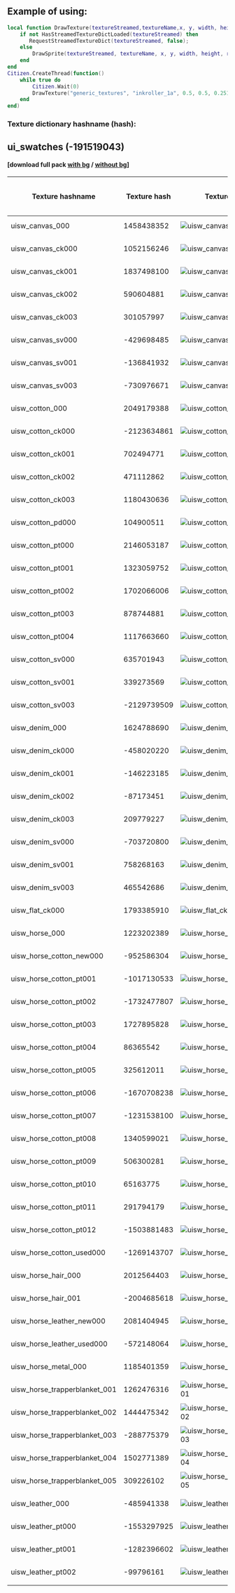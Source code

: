 ## Example of using:  
```lua
local function DrawTexture(textureStreamed,textureName,x, y, width, height,rotation,r, g, b, a, p11)
    if not HasStreamedTextureDictLoaded(textureStreamed) then
       RequestStreamedTextureDict(textureStreamed, false);
    else
        DrawSprite(textureStreamed, textureName, x, y, width, height, rotation, r, g, b, a, p11);
    end
end
Citizen.CreateThread(function()
    while true do
    	Citizen.Wait(0)
		DrawTexture("generic_textures", "inkroller_1a", 0.5, 0.5, 0.251, 0.251, 0.0, 0, 0, 0, 240, false);
	end
end)
```
 


<h3>Texture dictionary hashname (hash):</h3>
<h2>ui_swatches (-191519043)</h2><h4>[download full pack <a href="http://femga.com/images/samples/ui_textures/ui_swatches.zip">with bg</a> / <a href="http://femga.com/images/samples/ui_textures_no_bg/ui_swatches.zip">without bg</a>]</h4>


Texture hashname | Texture hash | Texture example | Download image with<br> or without background
------------ | ---------------- | --------------- | -----------
uisw_canvas_000 | 1458438352 | ![uisw_canvas_000](http://femga.com/images/samples/ui_textures/ui_swatches/uisw_canvas_000.png) | [with bg](http://femga.com/images/samples/ui_textures/ui_swatches/uisw_canvas_000.png) / [without bg](http://femga.com/images/samples/ui_textures_no_bg/ui_swatches/uisw_canvas_000.png)
 |  |
uisw_canvas_ck000 | 1052156246 | ![uisw_canvas_ck000](http://femga.com/images/samples/ui_textures/ui_swatches/uisw_canvas_ck000.png) | [with bg](http://femga.com/images/samples/ui_textures/ui_swatches/uisw_canvas_ck000.png) / [without bg](http://femga.com/images/samples/ui_textures_no_bg/ui_swatches/uisw_canvas_ck000.png)
 |  |
uisw_canvas_ck001 | 1837498100 | ![uisw_canvas_ck001](http://femga.com/images/samples/ui_textures/ui_swatches/uisw_canvas_ck001.png) | [with bg](http://femga.com/images/samples/ui_textures/ui_swatches/uisw_canvas_ck001.png) / [without bg](http://femga.com/images/samples/ui_textures_no_bg/ui_swatches/uisw_canvas_ck001.png)
 |  |
uisw_canvas_ck002 | 590604881 | ![uisw_canvas_ck002](http://femga.com/images/samples/ui_textures/ui_swatches/uisw_canvas_ck002.png) | [with bg](http://femga.com/images/samples/ui_textures/ui_swatches/uisw_canvas_ck002.png) / [without bg](http://femga.com/images/samples/ui_textures_no_bg/ui_swatches/uisw_canvas_ck002.png)
 |  |
uisw_canvas_ck003 | 301057997 | ![uisw_canvas_ck003](http://femga.com/images/samples/ui_textures/ui_swatches/uisw_canvas_ck003.png) | [with bg](http://femga.com/images/samples/ui_textures/ui_swatches/uisw_canvas_ck003.png) / [without bg](http://femga.com/images/samples/ui_textures_no_bg/ui_swatches/uisw_canvas_ck003.png)
 |  |
uisw_canvas_sv000 | -429698485 | ![uisw_canvas_sv000](http://femga.com/images/samples/ui_textures/ui_swatches/uisw_canvas_sv000.png) | [with bg](http://femga.com/images/samples/ui_textures/ui_swatches/uisw_canvas_sv000.png) / [without bg](http://femga.com/images/samples/ui_textures_no_bg/ui_swatches/uisw_canvas_sv000.png)
 |  |
uisw_canvas_sv001 | -136841932 | ![uisw_canvas_sv001](http://femga.com/images/samples/ui_textures/ui_swatches/uisw_canvas_sv001.png) | [with bg](http://femga.com/images/samples/ui_textures/ui_swatches/uisw_canvas_sv001.png) / [without bg](http://femga.com/images/samples/ui_textures_no_bg/ui_swatches/uisw_canvas_sv001.png)
 |  |
uisw_canvas_sv003 | -730976671 | ![uisw_canvas_sv003](http://femga.com/images/samples/ui_textures/ui_swatches/uisw_canvas_sv003.png) | [with bg](http://femga.com/images/samples/ui_textures/ui_swatches/uisw_canvas_sv003.png) / [without bg](http://femga.com/images/samples/ui_textures_no_bg/ui_swatches/uisw_canvas_sv003.png)
 |  |
uisw_cotton_000 | 2049179388 | ![uisw_cotton_000](http://femga.com/images/samples/ui_textures/ui_swatches/uisw_cotton_000.png) | [with bg](http://femga.com/images/samples/ui_textures/ui_swatches/uisw_cotton_000.png) / [without bg](http://femga.com/images/samples/ui_textures_no_bg/ui_swatches/uisw_cotton_000.png)
 |  |
uisw_cotton_ck000 | -2123634861 | ![uisw_cotton_ck000](http://femga.com/images/samples/ui_textures/ui_swatches/uisw_cotton_ck000.png) | [with bg](http://femga.com/images/samples/ui_textures/ui_swatches/uisw_cotton_ck000.png) / [without bg](http://femga.com/images/samples/ui_textures_no_bg/ui_swatches/uisw_cotton_ck000.png)
 |  |
uisw_cotton_ck001 | 702494771 | ![uisw_cotton_ck001](http://femga.com/images/samples/ui_textures/ui_swatches/uisw_cotton_ck001.png) | [with bg](http://femga.com/images/samples/ui_textures/ui_swatches/uisw_cotton_ck001.png) / [without bg](http://femga.com/images/samples/ui_textures_no_bg/ui_swatches/uisw_cotton_ck001.png)
 |  |
uisw_cotton_ck002 | 471112862 | ![uisw_cotton_ck002](http://femga.com/images/samples/ui_textures/ui_swatches/uisw_cotton_ck002.png) | [with bg](http://femga.com/images/samples/ui_textures/ui_swatches/uisw_cotton_ck002.png) / [without bg](http://femga.com/images/samples/ui_textures_no_bg/ui_swatches/uisw_cotton_ck002.png)
 |  |
uisw_cotton_ck003 | 1180430636 | ![uisw_cotton_ck003](http://femga.com/images/samples/ui_textures/ui_swatches/uisw_cotton_ck003.png) | [with bg](http://femga.com/images/samples/ui_textures/ui_swatches/uisw_cotton_ck003.png) / [without bg](http://femga.com/images/samples/ui_textures_no_bg/ui_swatches/uisw_cotton_ck003.png)
 |  |
uisw_cotton_pd000 | 104900511 | ![uisw_cotton_pd000](http://femga.com/images/samples/ui_textures/ui_swatches/uisw_cotton_pd000.png) | [with bg](http://femga.com/images/samples/ui_textures/ui_swatches/uisw_cotton_pd000.png) / [without bg](http://femga.com/images/samples/ui_textures_no_bg/ui_swatches/uisw_cotton_pd000.png)
 |  |
uisw_cotton_pt000 | 2146053187 | ![uisw_cotton_pt000](http://femga.com/images/samples/ui_textures/ui_swatches/uisw_cotton_pt000.png) | [with bg](http://femga.com/images/samples/ui_textures/ui_swatches/uisw_cotton_pt000.png) / [without bg](http://femga.com/images/samples/ui_textures_no_bg/ui_swatches/uisw_cotton_pt000.png)
 |  |
uisw_cotton_pt001 | 1323059752 | ![uisw_cotton_pt001](http://femga.com/images/samples/ui_textures/ui_swatches/uisw_cotton_pt001.png) | [with bg](http://femga.com/images/samples/ui_textures/ui_swatches/uisw_cotton_pt001.png) / [without bg](http://femga.com/images/samples/ui_textures_no_bg/ui_swatches/uisw_cotton_pt001.png)
 |  |
uisw_cotton_pt002 | 1702066006 | ![uisw_cotton_pt002](http://femga.com/images/samples/ui_textures/ui_swatches/uisw_cotton_pt002.png) | [with bg](http://femga.com/images/samples/ui_textures/ui_swatches/uisw_cotton_pt002.png) / [without bg](http://femga.com/images/samples/ui_textures_no_bg/ui_swatches/uisw_cotton_pt002.png)
 |  |
uisw_cotton_pt003 | 878744881 | ![uisw_cotton_pt003](http://femga.com/images/samples/ui_textures/ui_swatches/uisw_cotton_pt003.png) | [with bg](http://femga.com/images/samples/ui_textures/ui_swatches/uisw_cotton_pt003.png) / [without bg](http://femga.com/images/samples/ui_textures_no_bg/ui_swatches/uisw_cotton_pt003.png)
 |  |
uisw_cotton_pt004 | 1117663660 | ![uisw_cotton_pt004](http://femga.com/images/samples/ui_textures/ui_swatches/uisw_cotton_pt004.png) | [with bg](http://femga.com/images/samples/ui_textures/ui_swatches/uisw_cotton_pt004.png) / [without bg](http://femga.com/images/samples/ui_textures_no_bg/ui_swatches/uisw_cotton_pt004.png)
 |  |
uisw_cotton_sv000 | 635701943 | ![uisw_cotton_sv000](http://femga.com/images/samples/ui_textures/ui_swatches/uisw_cotton_sv000.png) | [with bg](http://femga.com/images/samples/ui_textures/ui_swatches/uisw_cotton_sv000.png) / [without bg](http://femga.com/images/samples/ui_textures_no_bg/ui_swatches/uisw_cotton_sv000.png)
 |  |
uisw_cotton_sv001 | 339273569 | ![uisw_cotton_sv001](http://femga.com/images/samples/ui_textures/ui_swatches/uisw_cotton_sv001.png) | [with bg](http://femga.com/images/samples/ui_textures/ui_swatches/uisw_cotton_sv001.png) / [without bg](http://femga.com/images/samples/ui_textures_no_bg/ui_swatches/uisw_cotton_sv001.png)
 |  |
uisw_cotton_sv003 | -2129739509 | ![uisw_cotton_sv003](http://femga.com/images/samples/ui_textures/ui_swatches/uisw_cotton_sv003.png) | [with bg](http://femga.com/images/samples/ui_textures/ui_swatches/uisw_cotton_sv003.png) / [without bg](http://femga.com/images/samples/ui_textures_no_bg/ui_swatches/uisw_cotton_sv003.png)
 |  |
uisw_denim_000 | 1624788690 | ![uisw_denim_000](http://femga.com/images/samples/ui_textures/ui_swatches/uisw_denim_000.png) | [with bg](http://femga.com/images/samples/ui_textures/ui_swatches/uisw_denim_000.png) / [without bg](http://femga.com/images/samples/ui_textures_no_bg/ui_swatches/uisw_denim_000.png)
 |  |
uisw_denim_ck000 | -458020220 | ![uisw_denim_ck000](http://femga.com/images/samples/ui_textures/ui_swatches/uisw_denim_ck000.png) | [with bg](http://femga.com/images/samples/ui_textures/ui_swatches/uisw_denim_ck000.png) / [without bg](http://femga.com/images/samples/ui_textures_no_bg/ui_swatches/uisw_denim_ck000.png)
 |  |
uisw_denim_ck001 | -146223185 | ![uisw_denim_ck001](http://femga.com/images/samples/ui_textures/ui_swatches/uisw_denim_ck001.png) | [with bg](http://femga.com/images/samples/ui_textures/ui_swatches/uisw_denim_ck001.png) / [without bg](http://femga.com/images/samples/ui_textures_no_bg/ui_swatches/uisw_denim_ck001.png)
 |  |
uisw_denim_ck002 | -87173451 | ![uisw_denim_ck002](http://femga.com/images/samples/ui_textures/ui_swatches/uisw_denim_ck002.png) | [with bg](http://femga.com/images/samples/ui_textures/ui_swatches/uisw_denim_ck002.png) / [without bg](http://femga.com/images/samples/ui_textures_no_bg/ui_swatches/uisw_denim_ck002.png)
 |  |
uisw_denim_ck003 | 209779227 | ![uisw_denim_ck003](http://femga.com/images/samples/ui_textures/ui_swatches/uisw_denim_ck003.png) | [with bg](http://femga.com/images/samples/ui_textures/ui_swatches/uisw_denim_ck003.png) / [without bg](http://femga.com/images/samples/ui_textures_no_bg/ui_swatches/uisw_denim_ck003.png)
 |  |
uisw_denim_sv000 | -703720800 | ![uisw_denim_sv000](http://femga.com/images/samples/ui_textures/ui_swatches/uisw_denim_sv000.png) | [with bg](http://femga.com/images/samples/ui_textures/ui_swatches/uisw_denim_sv000.png) / [without bg](http://femga.com/images/samples/ui_textures_no_bg/ui_swatches/uisw_denim_sv000.png)
 |  |
uisw_denim_sv001 | 758268163 | ![uisw_denim_sv001](http://femga.com/images/samples/ui_textures/ui_swatches/uisw_denim_sv001.png) | [with bg](http://femga.com/images/samples/ui_textures/ui_swatches/uisw_denim_sv001.png) / [without bg](http://femga.com/images/samples/ui_textures_no_bg/ui_swatches/uisw_denim_sv001.png)
 |  |
uisw_denim_sv003 | 465542686 | ![uisw_denim_sv003](http://femga.com/images/samples/ui_textures/ui_swatches/uisw_denim_sv003.png) | [with bg](http://femga.com/images/samples/ui_textures/ui_swatches/uisw_denim_sv003.png) / [without bg](http://femga.com/images/samples/ui_textures_no_bg/ui_swatches/uisw_denim_sv003.png)
 |  |
uisw_flat_ck000 | 1793385910 | ![uisw_flat_ck000](http://femga.com/images/samples/ui_textures/ui_swatches/uisw_flat_ck000.png) | [with bg](http://femga.com/images/samples/ui_textures/ui_swatches/uisw_flat_ck000.png) / [without bg](http://femga.com/images/samples/ui_textures_no_bg/ui_swatches/uisw_flat_ck000.png)
 |  |
uisw_horse_000 | 1223202389 | ![uisw_horse_000](http://femga.com/images/samples/ui_textures/ui_swatches/uisw_horse_000.png) | [with bg](http://femga.com/images/samples/ui_textures/ui_swatches/uisw_horse_000.png) / [without bg](http://femga.com/images/samples/ui_textures_no_bg/ui_swatches/uisw_horse_000.png)
 |  |
uisw_horse_cotton_new000 | -952586304 | ![uisw_horse_cotton_new000](http://femga.com/images/samples/ui_textures/ui_swatches/uisw_horse_cotton_new000.png) | [with bg](http://femga.com/images/samples/ui_textures/ui_swatches/uisw_horse_cotton_new000.png) / [without bg](http://femga.com/images/samples/ui_textures_no_bg/ui_swatches/uisw_horse_cotton_new000.png)
 |  |
uisw_horse_cotton_pt001 | -1017130533 | ![uisw_horse_cotton_pt001](http://femga.com/images/samples/ui_textures/ui_swatches/uisw_horse_cotton_pt001.png) | [with bg](http://femga.com/images/samples/ui_textures/ui_swatches/uisw_horse_cotton_pt001.png) / [without bg](http://femga.com/images/samples/ui_textures_no_bg/ui_swatches/uisw_horse_cotton_pt001.png)
 |  |
uisw_horse_cotton_pt002 | -1732477807 | ![uisw_horse_cotton_pt002](http://femga.com/images/samples/ui_textures/ui_swatches/uisw_horse_cotton_pt002.png) | [with bg](http://femga.com/images/samples/ui_textures/ui_swatches/uisw_horse_cotton_pt002.png) / [without bg](http://femga.com/images/samples/ui_textures_no_bg/ui_swatches/uisw_horse_cotton_pt002.png)
 |  |
uisw_horse_cotton_pt003 | 1727895828 | ![uisw_horse_cotton_pt003](http://femga.com/images/samples/ui_textures/ui_swatches/uisw_horse_cotton_pt003.png) | [with bg](http://femga.com/images/samples/ui_textures/ui_swatches/uisw_horse_cotton_pt003.png) / [without bg](http://femga.com/images/samples/ui_textures_no_bg/ui_swatches/uisw_horse_cotton_pt003.png)
 |  |
uisw_horse_cotton_pt004 | 86365542 | ![uisw_horse_cotton_pt004](http://femga.com/images/samples/ui_textures/ui_swatches/uisw_horse_cotton_pt004.png) | [with bg](http://femga.com/images/samples/ui_textures/ui_swatches/uisw_horse_cotton_pt004.png) / [without bg](http://femga.com/images/samples/ui_textures_no_bg/ui_swatches/uisw_horse_cotton_pt004.png)
 |  |
uisw_horse_cotton_pt005 | 325612011 | ![uisw_horse_cotton_pt005](http://femga.com/images/samples/ui_textures/ui_swatches/uisw_horse_cotton_pt005.png) | [with bg](http://femga.com/images/samples/ui_textures/ui_swatches/uisw_horse_cotton_pt005.png) / [without bg](http://femga.com/images/samples/ui_textures_no_bg/ui_swatches/uisw_horse_cotton_pt005.png)
 |  |
uisw_horse_cotton_pt006 | -1670708238 | ![uisw_horse_cotton_pt006](http://femga.com/images/samples/ui_textures/ui_swatches/uisw_horse_cotton_pt006.png) | [with bg](http://femga.com/images/samples/ui_textures/ui_swatches/uisw_horse_cotton_pt006.png) / [without bg](http://femga.com/images/samples/ui_textures_no_bg/ui_swatches/uisw_horse_cotton_pt006.png)
 |  |
uisw_horse_cotton_pt007 | -1231538100 | ![uisw_horse_cotton_pt007](http://femga.com/images/samples/ui_textures/ui_swatches/uisw_horse_cotton_pt007.png) | [with bg](http://femga.com/images/samples/ui_textures/ui_swatches/uisw_horse_cotton_pt007.png) / [without bg](http://femga.com/images/samples/ui_textures_no_bg/ui_swatches/uisw_horse_cotton_pt007.png)
 |  |
uisw_horse_cotton_pt008 | 1340599021 | ![uisw_horse_cotton_pt008](http://femga.com/images/samples/ui_textures/ui_swatches/uisw_horse_cotton_pt008.png) | [with bg](http://femga.com/images/samples/ui_textures/ui_swatches/uisw_horse_cotton_pt008.png) / [without bg](http://femga.com/images/samples/ui_textures_no_bg/ui_swatches/uisw_horse_cotton_pt008.png)
 |  |
uisw_horse_cotton_pt009 | 506300281 | ![uisw_horse_cotton_pt009](http://femga.com/images/samples/ui_textures/ui_swatches/uisw_horse_cotton_pt009.png) | [with bg](http://femga.com/images/samples/ui_textures/ui_swatches/uisw_horse_cotton_pt009.png) / [without bg](http://femga.com/images/samples/ui_textures_no_bg/ui_swatches/uisw_horse_cotton_pt009.png)
 |  |
uisw_horse_cotton_pt010 | 65163775 | ![uisw_horse_cotton_pt010](http://femga.com/images/samples/ui_textures/ui_swatches/uisw_horse_cotton_pt010.png) | [with bg](http://femga.com/images/samples/ui_textures/ui_swatches/uisw_horse_cotton_pt010.png) / [without bg](http://femga.com/images/samples/ui_textures_no_bg/ui_swatches/uisw_horse_cotton_pt010.png)
 |  |
uisw_horse_cotton_pt011 | 291794179 | ![uisw_horse_cotton_pt011](http://femga.com/images/samples/ui_textures/ui_swatches/uisw_horse_cotton_pt011.png) | [with bg](http://femga.com/images/samples/ui_textures/ui_swatches/uisw_horse_cotton_pt011.png) / [without bg](http://femga.com/images/samples/ui_textures_no_bg/ui_swatches/uisw_horse_cotton_pt011.png)
 |  |
uisw_horse_cotton_pt012 | -1503881483 | ![uisw_horse_cotton_pt012](http://femga.com/images/samples/ui_textures/ui_swatches/uisw_horse_cotton_pt012.png) | [with bg](http://femga.com/images/samples/ui_textures/ui_swatches/uisw_horse_cotton_pt012.png) / [without bg](http://femga.com/images/samples/ui_textures_no_bg/ui_swatches/uisw_horse_cotton_pt012.png)
 |  |
uisw_horse_cotton_used000 | -1269143707 | ![uisw_horse_cotton_used000](http://femga.com/images/samples/ui_textures/ui_swatches/uisw_horse_cotton_used000.png) | [with bg](http://femga.com/images/samples/ui_textures/ui_swatches/uisw_horse_cotton_used000.png) / [without bg](http://femga.com/images/samples/ui_textures_no_bg/ui_swatches/uisw_horse_cotton_used000.png)
 |  |
uisw_horse_hair_000 | 2012564403 | ![uisw_horse_hair_000](http://femga.com/images/samples/ui_textures/ui_swatches/uisw_horse_hair_000.png) | [with bg](http://femga.com/images/samples/ui_textures/ui_swatches/uisw_horse_hair_000.png) / [without bg](http://femga.com/images/samples/ui_textures_no_bg/ui_swatches/uisw_horse_hair_000.png)
 |  |
uisw_horse_hair_001 | -2004685618 | ![uisw_horse_hair_001](http://femga.com/images/samples/ui_textures/ui_swatches/uisw_horse_hair_001.png) | [with bg](http://femga.com/images/samples/ui_textures/ui_swatches/uisw_horse_hair_001.png) / [without bg](http://femga.com/images/samples/ui_textures_no_bg/ui_swatches/uisw_horse_hair_001.png)
 |  |
uisw_horse_leather_new000 | 2081404945 | ![uisw_horse_leather_new000](http://femga.com/images/samples/ui_textures/ui_swatches/uisw_horse_leather_new000.png) | [with bg](http://femga.com/images/samples/ui_textures/ui_swatches/uisw_horse_leather_new000.png) / [without bg](http://femga.com/images/samples/ui_textures_no_bg/ui_swatches/uisw_horse_leather_new000.png)
 |  |
uisw_horse_leather_used000 | -572148064 | ![uisw_horse_leather_used000](http://femga.com/images/samples/ui_textures/ui_swatches/uisw_horse_leather_used000.png) | [with bg](http://femga.com/images/samples/ui_textures/ui_swatches/uisw_horse_leather_used000.png) / [without bg](http://femga.com/images/samples/ui_textures_no_bg/ui_swatches/uisw_horse_leather_used000.png)
 |  |
uisw_horse_metal_000 | 1185401359 | ![uisw_horse_metal_000](http://femga.com/images/samples/ui_textures/ui_swatches/uisw_horse_metal_000.png) | [with bg](http://femga.com/images/samples/ui_textures/ui_swatches/uisw_horse_metal_000.png) / [without bg](http://femga.com/images/samples/ui_textures_no_bg/ui_swatches/uisw_horse_metal_000.png)
 |  |
uisw_horse_trapperblanket_001 | 1262476316 | ![uisw_horse_trapperblanket_001](http://femga.com/images/samples/ui_textures/ui_swatches/uisw_horse_trapperblanket_001.png) | [with bg](http://femga.com/images/samples/ui_textures/ui_swatches/uisw_horse_trapperblanket_001.png) / [without bg](http://femga.com/images/samples/ui_textures_no_bg/ui_swatches/uisw_horse_trapperblanket_001.png)
 |  |
uisw_horse_trapperblanket_002 | 1444475342 | ![uisw_horse_trapperblanket_002](http://femga.com/images/samples/ui_textures/ui_swatches/uisw_horse_trapperblanket_002.png) | [with bg](http://femga.com/images/samples/ui_textures/ui_swatches/uisw_horse_trapperblanket_002.png) / [without bg](http://femga.com/images/samples/ui_textures_no_bg/ui_swatches/uisw_horse_trapperblanket_002.png)
 |  |
uisw_horse_trapperblanket_003 | -288775379 | ![uisw_horse_trapperblanket_003](http://femga.com/images/samples/ui_textures/ui_swatches/uisw_horse_trapperblanket_003.png) | [with bg](http://femga.com/images/samples/ui_textures/ui_swatches/uisw_horse_trapperblanket_003.png) / [without bg](http://femga.com/images/samples/ui_textures_no_bg/ui_swatches/uisw_horse_trapperblanket_003.png)
 |  |
uisw_horse_trapperblanket_004 | 1502771389 | ![uisw_horse_trapperblanket_004](http://femga.com/images/samples/ui_textures/ui_swatches/uisw_horse_trapperblanket_004.png) | [with bg](http://femga.com/images/samples/ui_textures/ui_swatches/uisw_horse_trapperblanket_004.png) / [without bg](http://femga.com/images/samples/ui_textures_no_bg/ui_swatches/uisw_horse_trapperblanket_004.png)
 |  |
uisw_horse_trapperblanket_005 | 309226102 | ![uisw_horse_trapperblanket_005](http://femga.com/images/samples/ui_textures/ui_swatches/uisw_horse_trapperblanket_005.png) | [with bg](http://femga.com/images/samples/ui_textures/ui_swatches/uisw_horse_trapperblanket_005.png) / [without bg](http://femga.com/images/samples/ui_textures_no_bg/ui_swatches/uisw_horse_trapperblanket_005.png)
 |  |
uisw_leather_000 | -485941338 | ![uisw_leather_000](http://femga.com/images/samples/ui_textures/ui_swatches/uisw_leather_000.png) | [with bg](http://femga.com/images/samples/ui_textures/ui_swatches/uisw_leather_000.png) / [without bg](http://femga.com/images/samples/ui_textures_no_bg/ui_swatches/uisw_leather_000.png)
 |  |
uisw_leather_pt000 | -1553297925 | ![uisw_leather_pt000](http://femga.com/images/samples/ui_textures/ui_swatches/uisw_leather_pt000.png) | [with bg](http://femga.com/images/samples/ui_textures/ui_swatches/uisw_leather_pt000.png) / [without bg](http://femga.com/images/samples/ui_textures_no_bg/ui_swatches/uisw_leather_pt000.png)
 |  |
uisw_leather_pt001 | -1282396602 | ![uisw_leather_pt001](http://femga.com/images/samples/ui_textures/ui_swatches/uisw_leather_pt001.png) | [with bg](http://femga.com/images/samples/ui_textures/ui_swatches/uisw_leather_pt001.png) / [without bg](http://femga.com/images/samples/ui_textures_no_bg/ui_swatches/uisw_leather_pt001.png)
 |  |
uisw_leather_pt002 | -99796161 | ![uisw_leather_pt002](http://femga.com/images/samples/ui_textures/ui_swatches/uisw_leather_pt002.png) | [with bg](http://femga.com/images/samples/ui_textures/ui_swatches/uisw_leather_pt002.png) / [without bg](http://femga.com/images/samples/ui_textures_no_bg/ui_swatches/uisw_leather_pt002.png)
 |  |
